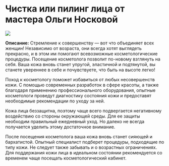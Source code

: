 # Чистка или пилинг лица от мастера Ольги Носковой
![](https://st.biglion.ru/c/w/672/h/378/cfs25/deal_offer_photo/6f/53/6f53d827ef85757ccdfa1025765f879c.jpg)

**Описание:** Стремление к совершенству — вот что объединяет всех женщин! Независимо от возраста, они всегда хотят выглядеть прекрасно, и в этом им помогают всевозможные косметологические процедуры. Посещение косметолога позволит по-новому взглянуть на себя. Ваша кожа вновь станет упругой, эластичной и подтянутой, вы станете увереннее в себе и почувствуете, что быть на высоте легко!

Поход к косметологу поможет избавиться от любых несовершенств кожи. С помощью современных разработок в сфере красоты, а также благодаря применению профессионального оборудования, опытные косметологи проведут диагностику состояния кожи и предоставят необходимые рекомендации по уходу за ней.

Кожа лица беззащитна, поэтому чаще всего подвергается негативному воздействию со стороны окружающей среды. Для ее защиты необходим правильный ежедневный уход. Но далеко не всегда получается уделить этому достаточное внимание.

После посещения косметолога ваша кожа вновь станет сияющей и бархатистой. Опытный специалист подберет процедуры, подходящие по типу кожи. Не следует также забывать и о возрастных ограничениях. Для поддержания кожи лица в идеальном состоянии рекомендуется со временем чаще посещать косметологический кабинет.
